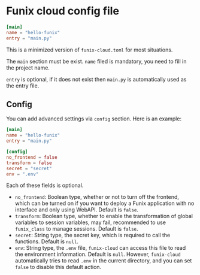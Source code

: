 # Funix cloud config file

```toml
[main]
name = "hello-funix"
entry = "main.py"
```

This is a minimized version of `funix-cloud.toml` for most situations.

The `main` section must be exist. `name` filed is mandatory, you need to fill in the project name.

`entry` is optional, if it does not exist then `main.py` is automatically used as the entry file.

## Config

You can add advanced settings via `config` section. Here is an example:

```toml
[main]
name = "hello-funix"
entry = "main.py"

[config]
no_frontend = false
transform = false
secret = "secret"
env = ".env"
```

Each of these fields is optional.

- `no_frontend`: Boolean type, whether or not to turn off the frontend, which can be turned on if you want to deploy a Funix application with no interface and only using WebAPI. Default is `false`.
- `transform`: Boolean type, whether to enable the transformation of global variables to session variables, may fail, recommended to use `funix_class` to manage sessions. Default is `false`.
- `secret`: String type, the secret key, which is required to call the functions. Default is `null`.
- `env`: String type, the `.env` file, `funix-cloud` can access this file to read the environment information. Default is `null`. However, `funix-cloud` automatically tries to read `.env` in the current directory, and you can set `false` to disable this default action.
